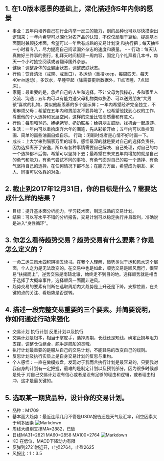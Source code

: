 ## 1. 在1.0版本愿景的基础上，深化描述你5年内你的愿景
- 事业：五年内培养自己在行业内举一反三的能力，别的品种也可以尽快摸索出逻辑来；一年内希望可以深化对农产品的认知，不仅仅局限于豆粕，提高基本面同时兼顾技术面，希望可以一年后有成熟的交易计划没 和执行把；每天抽空一小时看专八，尽力提高自己阅读国外杂志的速度和质量。 - - 行动：每天认真做好三件事的例行，礼拜天时间梳理一周内容，固定几个礼拜看几本书，每天一个小时抽空阅读或者翻译国外杂志。
- 健康：调整身体的亚健康状态，调整皮肤状态。
- 行动：饮食清淡（戒辣、戒重口），多运动（重拾keep，每周四天，每天40min运动），多饮水，早睡早起（除需要更新数据外，11点15睡、7点起床）。
- 家庭：最重要的是，承担自己的人生和选择，不让父母为我操心，多和家里人交流、沟通；五年内可以有能力送父母礼物类似旅游、可以送男朋友“大男孩”喜欢的礼物，类似他超羡慕的多个显示屏；一年内希望经济完全独立，不用麻烦父母；希望在五年内和男朋友不要异地了，也希望他找到心仪的工作，尊重他的个人选择和发展空间，这样的恋爱比较高质量和有意义。
- 行动：每周和爸妈、姥姥姥爷、奶奶联系；给男朋友鼓励，找机会一起旅游。
- 生活：一年内可以重拾废弃六年的画笔，先从彩铅开始；五年内可以重拾国画、简单的画些油画自娱自乐。 行动：闲暇时或者是心情不好时画一下。
- 成长：上大学来到隔家万里的城市，感悟最深的就是要对自己的选择负责任，因为选择离开了安逸，所以有各种事情需要自己解决、自己处理，对自己的每一个选择都不后悔，希望可以坚持下去；最希望在未来五年内增加的就是自己的勇气和能力，有勇气尝试不同的事物、有勇气面对自己的每一个选择、有勇气坚持自己的选择，在任何情况下都不怂；在能力方面，希望成为朋友、家人、同事可以依靠的对象。


## 2. 截止到2017年12月31日，你的目标是什么？需要达成什么样的结果？
- 目标：提升基本面分析能力，学习技术面，制定成熟的交易计划。
- 结果：可以写水平不错的分析报告，交易计划可以稳定执行并且盈利，准确说是进入“良性循环”。

## 3. 你怎么看待趋势交易？趋势交易有什么要素？你是怎么定义的？
- 一命二运三风水四积阴德五读书。在我个人理解，趋势类似于运和风水这个层面，个人之力是无法改变的。在交易中也是如此，顺势交易是顺风而行，很容易“扶摇而上”，逆势交易是南辕北辙，始终走不到目的地。选择顺势就是相当于选择了大概率事件，选择顺风一面而非逆风。
- 趋势交易的要素有判断在选取周期内大趋势是上升还是下降，支撑位置，在关键的点的关注、看趋势是否逆转。

## 4. 描述一段完整交易重要的三个要素。并简要说明，你如何通过行动来强化
- 交易计划 执行计划 反思计划以及执行
- 交易计划是根本，相当于掌舵手，选择周期，长线还是短线，确定止损与阻力支撑，调整仓位组合，舵手是航船的灵魂。
- 执行计划最重要的是服从自己的交易计划，不能轻易的改变自己的规则。
- 反思计划及执行实质上是自身交易计划的反思与重构。
- 个人感悟：一直在做模拟盘，发现对于我而言执行计划是最容易的，只要我对我自身的计划有一定把握，最难的是制定计划以及预判部分，因为很多时候都是处于 对自己交易计划没有信心或者是没有足够的理由和逻辑，或者理由相冲，这才是最关键的。


## 5. 选取某一期货品种，设计你的交易计划。
-  品种：M1709
- 基本面大趋势：最近连续几月不管是USDA报告还是天气及汇率，利空因素大于利多因素
![Markdown](http://i4.buimg.com/1949/92db58671ee9a947.jpg)
- 周线大级别支撑MA=2882，已破
- 日线MA31=2821 MA60=2858 MA100=2764
![Markdown](http://i1.piimg.com/1949/59270f6468443222.jpg)
- KD 在低位，MACD下降动力有限
- 反弹到2721附近开，止损2764，止盈2625
- 风报比：1：3.5
